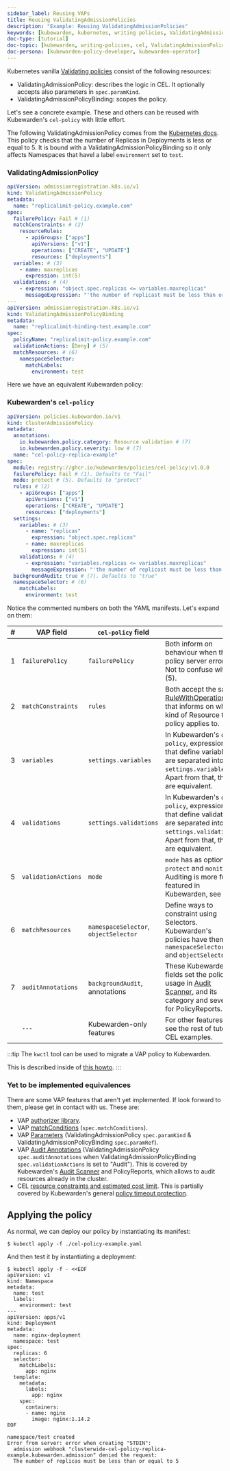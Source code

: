 ```yaml
---
sidebar_label: Reusing VAPs
title: Reusing ValidatingAdmissionPolicies
description: "Example: Reusing ValidatingAdmissionPolicies"
keywords: [kubewarden, kubernetes, writing policies, ValidatingAdmissionPolicies]
doc-type: [tutorial]
doc-topic: [kubewarden, writing-policies, cel, ValidatingAdmissionPolicies]
doc-persona: [kubewarden-policy-developer, kubewarden-operator]
---
```


<head>
  <link rel="canonical" href="https://docs.kubewarden.io/tutorials/writing-policies/cel/resuing-vap"/>
</head>

Kubernetes vanilla [Validating
policies](https://kubernetes.io/docs/reference/access-authn-authz/validating-admission-policy)
consist of the following resources:

- ValidatingAdmissionPolicy: describes the logic in CEL. It optionally accepts
  also parameters in `spec.paramKind`.
- ValidatingAdmissionPolicyBinding: scopes the policy.

Let's see a concrete example. These and others can be reused with Kubewarden's
`cel-policy` with little effort.

The following ValidatingAdmissionPolicy comes from the [Kubernetes
docs](https://kubernetes.io/docs/reference/access-authn-authz/validating-admission-policy/#creating-a-validatingadmissionpolicy).
This policy checks that the number of Replicas in Deployments is less or equal
to 5. It is bound with a ValidatingAdmissionPolicyBinding so it only affects
Namespaces that havel a label `environment` set to `test`.

### ValidatingAdmissionPolicy

```yaml {6,7,13,16,26,27}
apiVersion: admissionregistration.k8s.io/v1
kind: ValidatingAdmissionPolicy
metadata:
  name: "replicalimit-policy.example.com"
spec:
  failurePolicy: Fail # (1)
  matchConstraints: # (2)
    resourceRules:
      - apiGroups: ["apps"]
        apiVersions: ["v1"]
        operations: ["CREATE", "UPDATE"]
        resources: ["deployments"]
  variables: # (3)
    - name: maxreplicas
      expression: int(5)
  validations: # (4)
    - expression: "object.spec.replicas <= variables.maxreplicas"
      messageExpression: "'the number of replicast must be less than or equal to ' + string(variables.maxreplicas)"
---
apiVersion: admissionregistration.k8s.io/v1
kind: ValidatingAdmissionPolicyBinding
metadata:
  name: "replicalimit-binding-test.example.com"
spec:
  policyName: "replicalimit-policy.example.com"
  validationActions: [Deny] # (5)
  matchResources: # (6)
    namespaceSelector:
      matchLabels:
        environment: test
```

Here we have an equivalent Kubewarden policy:

### Kubewarden's `cel-policy`

```yaml title="./cel-policy-example.yaml" {10,11,12,18,23,27}
apiVersion: policies.kubewarden.io/v1
kind: ClusterAdmissionPolicy
metadata:
  annotations:
    io.kubewarden.policy.category: Resource validation # (7)
    io.kubewarden.policy.severity: low # (7)
  name: "cel-policy-replica-example"
spec:
  module: registry://ghcr.io/kubewarden/policies/cel-policy:v1.0.0
  failurePolicy: Fail # (1). Defaults to "Fail"
  mode: protect # (5). Defaults to "protect"
  rules: # (2)
    - apiGroups: ["apps"]
      apiVersions: ["v1"]
      operations: ["CREATE", "UPDATE"]
      resources: ["deployments"]
  settings:
    variables: # (3)
      - name: "replicas"
        expression: "object.spec.replicas"
      - name: maxreplicas
        expression: int(5)
    validations: # (4)
      - expression: "variables.replicas <= variables.maxreplicas"
        messageExpression: "'the number of replicast must be less than or equal to ' + string(variables.maxreplicas)"
  backgroundAudit: true # (7). Defaults to "true"
  namespaceSelector: # (6)
    matchLabels:
      environment: test
```

Notice the commented numbers on both the YAML manifests. Let's expand on them:

| #   | VAP field           | `cel-policy` field                    |                                                                                                                                                                                                                          |
| --- | ------------------- | ------------------------------------- | ------------------------------------------------------------------------------------------------------------------------------------------------------------------------------------------------------------------------ |
| 1   | `failurePolicy`     | `failurePolicy`                       | Both inform on behaviour when the policy server errors. Not to confuse with (5).                                                                                                                                         |
| 2   | `matchConstraints`  | `rules`                               | Both accept the same [RuleWithOperations](https://kubernetes.io/docs/reference/generated/kubernetes-api/v1.28/#rulewithoperations-v1-admissionregistration) that informs on what kind of Resource the policy applies to. |
| 3   | `variables`         | `settings.variables`                  | In Kubewarden's `cel-policy`, expressions that define variables are separated into `settings.variables`. Apart from that, they are equivalent.                                                                           |
| 4   | `validations`       | `settings.validations`                | In Kubewarden's `cel-policy`, expressions that define validations are separated into `settings.validations`. Apart from that, they are equivalent.                                                                       |
| 5   | `validationActions` | `mode`                                | `mode` has as options `protect` and `monitor`. Auditing is more full featured in Kubewarden, see (7).                                                                                                                    |
| 6   | `matchResources`    | `namespaceSelector`, `objectSelector` | Define ways to constraint using Selectors. Kubewarden's policies have them as `namespaceSelector` and `objectSelector`.                                                                                                  |
| 7   | `auditAnnotations`  | `backgroundAudit`, annotations        | These Kubewarden fields set the policy usage in [Audit Scanner](../../../explanations/audit-scanner), and its category and severity for PolicyReports.                                                                   |
|     | `---`               | Kubewarden-only features              | For other features, see the rest of tutorial CEL examples.                                                                                                                                                               |

:::tip
The `kwctl` tool can be used to migrate a VAP policy to Kubewarden.

This is described inside of [this howto](../../../howtos/vap-migration).
:::

### Yet to be implemented equivalences

There are some VAP features that aren't yet implemented. If look forward to them, please get in contact with us. These are:

- VAP [authorizer library](https://pkg.go.dev/k8s.io/apiserver/pkg/cel/library#Authz).
- VAP [matchConditions](https://kubernetes.io/docs/reference/access-authn-authz/validating-admission-policy/#matching-requests-matchconditions)
  (`spec.matchConditions`).
- VAP [Parameters](https://kubernetes.io/docs/reference/access-authn-authz/validating-admission-policy/#parameter-resources)
  (ValidatingAdmissionPolicy `spec.paramKind` & ValidatingAdmissionPolicyBinding `spec.paramRef`).
- VAP [Audit Annotations](https://kubernetes.io/docs/reference/labels-annotations-taints/audit-annotations/)
  (ValidatingAdmissionPolicy `spec.auditAnnotations` when ValidatingAdmissionPolicyBinding `spec.validationActions` is set to "Audit").
  This is covered by Kubewarden's [Audit Scanner](../../../explanations/audit-scanner) and PolicyReports, which allows
  to audit resources already in the cluster.
- CEL [resource constraints and estimated cost
  limit](https://kubernetes.io/docs/reference/using-api/cel/#resource-constraints).
  This is partially covered by Kubewarden's general [policy timeout
  protection](../../../reference/policy-evaluation-timeout).

## Applying the policy

As normal, we can deploy our policy by instantiating its manifest:

```console
$ kubectl apply -f ./cel-policy-example.yaml
```

And then test it by instantiating a deployment:

```console
$ kubectl apply -f - <<EOF
apiVersion: v1
kind: Namespace
metadata:
  name: test
  labels:
    environment: test
---
apiVersion: apps/v1
kind: Deployment
metadata:
  name: nginx-deployment
  namespace: test
spec:
  replicas: 6
  selector:
    matchLabels:
      app: nginx
  template:
    metadata:
      labels:
        app: nginx
    spec:
      containers:
      - name: nginx
        image: nginx:1.14.2
EOF

namespace/test created
Error from server: error when creating "STDIN":
  admission webhook "clusterwide-cel-policy-replica-example.kubewarden.admission" denied the request:
  The number of replicas must be less than or equal to 5
```
